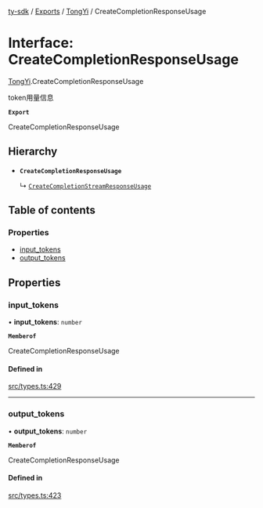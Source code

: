 [ty-sdk](../readme.md) / [Exports](../modules.md) / [TongYi](../modules/TongYi.md) / CreateCompletionResponseUsage

# Interface: CreateCompletionResponseUsage

[TongYi](../modules/TongYi.md).CreateCompletionResponseUsage

token用量信息

**`Export`**

CreateCompletionResponseUsage

## Hierarchy

- **`CreateCompletionResponseUsage`**

  ↳ [`CreateCompletionStreamResponseUsage`](CreateCompletionStreamResponseUsage.md)

## Table of contents

### Properties

- [input\_tokens](TongYi.CreateCompletionResponseUsage.md#input_tokens)
- [output\_tokens](TongYi.CreateCompletionResponseUsage.md#output_tokens)

## Properties

### input\_tokens

• **input\_tokens**: `number`

**`Memberof`**

CreateCompletionResponseUsage

#### Defined in

[src/types.ts:429](https://github.com/isnl/ty-sdk/blob/6759037/src/types.ts#L429)

___

### output\_tokens

• **output\_tokens**: `number`

**`Memberof`**

CreateCompletionResponseUsage

#### Defined in

[src/types.ts:423](https://github.com/isnl/ty-sdk/blob/6759037/src/types.ts#L423)
